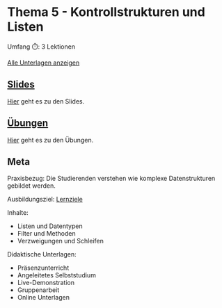# Thema 5 - Kontrollstrukturen und Listen

Umfang ⏱️: 3 Lektionen

[Alle Unterlagen anzeigen](https://github.com/janikvonrotz/python.casa/tree/main/topic-4)

## [Slides](slides5.md)

[Hier](slides5.md) geht es zu den Slides.

## [Übungen](excercise5.md)

[Hier](excercise5.md) geht es zu den Übungen.

## Meta

Praxisbezug: Die Studierenden verstehen wie komplexe Datenstrukturen gebildet werden.

Ausbildungsziel: [Lernziele](slides5.md#Lernziele)

Inhalte:
* Listen und Datentypen
* Filter und Methoden
* Verzweigungen und Schleifen

Didaktische Unterlagen:
* Präsenzunterricht
* Angeleitetes Selbststudium
* Live-Demonstration
* Gruppenarbeit
* Online Unterlagen